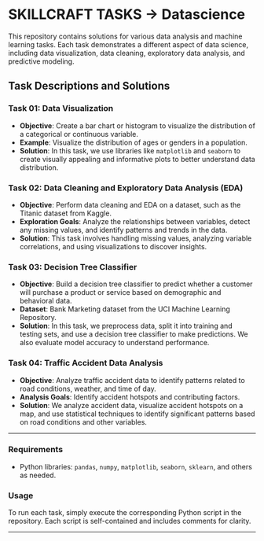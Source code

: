 
# SKILLCRAFT TASKS ->  Datascience

This repository contains solutions for various data analysis and machine learning tasks. Each task demonstrates a different aspect of data science, including data visualization, data cleaning, exploratory data analysis, and predictive modeling.

## Task Descriptions and Solutions

### Task 01: Data Visualization
- **Objective**: Create a bar chart or histogram to visualize the distribution of a categorical or continuous variable.
- **Example**: Visualize the distribution of ages or genders in a population.
- **Solution**: In this task, we use libraries like `matplotlib` and `seaborn` to create visually appealing and informative plots to better understand data distribution.

### Task 02: Data Cleaning and Exploratory Data Analysis (EDA)
- **Objective**: Perform data cleaning and EDA on a dataset, such as the Titanic dataset from Kaggle.
- **Exploration Goals**: Analyze the relationships between variables, detect any missing values, and identify patterns and trends in the data.
- **Solution**: This task involves handling missing values, analyzing variable correlations, and using visualizations to discover insights.

### Task 03: Decision Tree Classifier
- **Objective**: Build a decision tree classifier to predict whether a customer will purchase a product or service based on demographic and behavioral data.
- **Dataset**: Bank Marketing dataset from the UCI Machine Learning Repository.
- **Solution**: In this task, we preprocess data, split it into training and testing sets, and use a decision tree classifier to make predictions. We also evaluate model accuracy to understand performance.

### Task 04: Traffic Accident Data Analysis
- **Objective**: Analyze traffic accident data to identify patterns related to road conditions, weather, and time of day.
- **Analysis Goals**: Identify accident hotspots and contributing factors.
- **Solution**: We analyze accident data, visualize accident hotspots on a map, and use statistical techniques to identify significant patterns based on road conditions and other variables.

---

### Requirements
- Python libraries: `pandas`, `numpy`, `matplotlib`, `seaborn`, `sklearn`, and others as needed.

### Usage
To run each task, simply execute the corresponding Python script in the repository. Each script is self-contained and includes comments for clarity.

---


